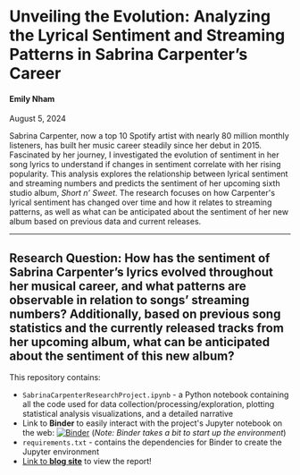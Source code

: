 # Unveiling the Evolution: Analyzing the Lyrical Sentiment and Streaming Patterns in Sabrina Carpenter’s Career

#### Emily Nham

August 5, 2024

Sabrina Carpenter, now a top 10 Spotify artist with nearly 80 million monthly listeners, has built her music career steadily since her debut in 2015. Fascinated by her journey, I investigated the evolution of sentiment in her song lyrics to understand if changes in sentiment correlate with her rising popularity. This analysis explores the relationship between lyrical sentiment and streaming numbers and predicts the sentiment of her upcoming sixth studio album, *Short n’ Sweet*. The research focuses on how Carpenter's lyrical sentiment has changed over time and how it relates to streaming patterns, as well as what can be anticipated about the sentiment of her new album based on previous data and current releases.

---
Research Question: How has the sentiment of Sabrina Carpenter’s lyrics evolved throughout her musical career, and what patterns are observable in relation to songs’ streaming numbers? Additionally, based on previous song statistics and the currently released tracks from her upcoming album, what can be anticipated about the sentiment of this new album?
---

This repository contains:
* ```SabrinaCarpenterResearchProject.ipynb``` - a Python notebook containing all the code used for data collection/processing/exploration, plotting statistical analysis visualizations, and a detailed narrative
* Link to **Binder** to easily interact with the project's Jupyter notebook on the web: [![Binder](https://mybinder.org/badge_logo.svg)](https://mybinder.org/v2/gh/emilynham/dh140-finalproject/HEAD) (*Note: Binder takes a bit to start up the environment*)
* ```requirements.txt``` - contains the dependencies for Binder to create the Jupyter environment
* [Link to **blog site**](https://emilynham.github.io/blog/) to view the report!